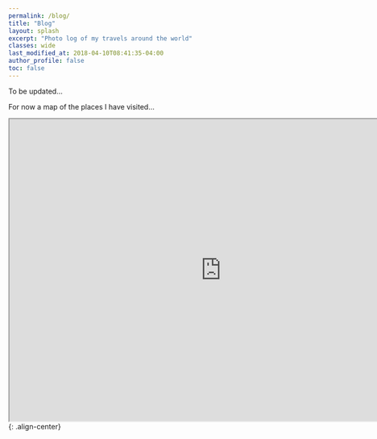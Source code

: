 ```yaml
---
permalink: /blog/
title: "Blog"
layout: splash
excerpt: "Photo log of my travels around the world"
classes: wide
last_modified_at: 2018-04-10T08:41:35-04:00
author_profile: false
toc: false
---
```


To be updated...

For now a map of the places I have visited...

<iframe src="https://www.google.com/maps/d/u/0/embed?mid=1lDO-PzQqFC4oEs1dlnI9iaa3omNgnP0I" width="840" height="600"></iframe>{: .align-center}
